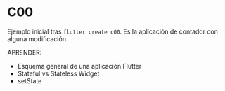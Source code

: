 # C00

Ejemplo inicial tras `flutter create c00`. 
Es la aplicación de contador con alguna modificación. 

APRENDER:
- Esquema general de una aplicación Flutter
- Stateful vs Stateless Widget
- setState  